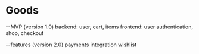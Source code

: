 # Goods

--MVP (version 1.0)
backend: user, cart, items
frontend: user authentication, shop, checkout

--features (version 2.0)
payments integration
wishlist
